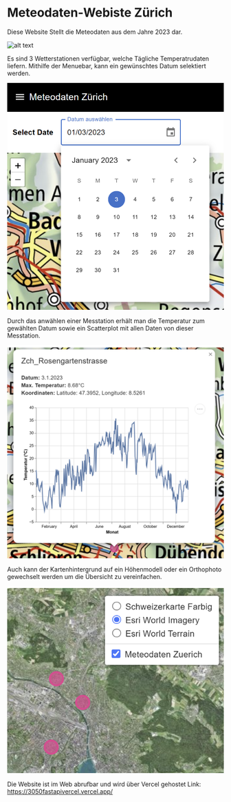 # Meteodaten-Webiste Zürich

Diese Website Stellt die Meteodaten aus dem Jahre 2023 dar.

![alt text](image.png)

Es sind 3 Wetterstationen verfügbar, welche Tägliche Temperatrudaten liefern. Mithilfe der Menuebar, kann ein gewünschtes Datum selektiert werden.

![alt text](image-1.png)

Durch das anwählen einer Messtation erhält man die Temperatur zum gewählten Datum sowie ein Scatterplot mit allen Daten von dieser Messtation.

![alt text](image-2.png)

Auch kann der Kartenhintergrund auf ein Höhenmodell oder ein Orthophoto gewechselt werden um die Übersicht zu vereinfachen.

![alt text](image-3.png)

Die Website ist im Web abrufbar und wird über Vercel gehostet
Link: https://3050fastapivercel.vercel.app/
